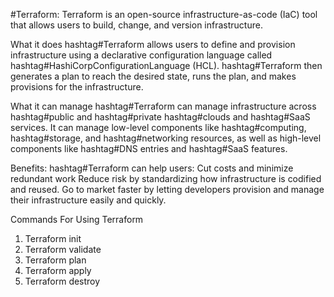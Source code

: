 #Terraform: Terraform is an open-source infrastructure-as-code (IaC) tool that allows users to build, change, and version infrastructure.

What it does
hashtag#Terraform allows users to define and provision infrastructure using a declarative configuration language called hashtag#HashiCorpConfigurationLanguage (HCL). hashtag#Terraform then generates a plan to reach the desired state, runs the plan, and makes provisions for the infrastructure. 

What it can manage
hashtag#Terraform can manage infrastructure across hashtag#public and hashtag#private hashtag#clouds and hashtag#SaaS services. It can manage low-level components like hashtag#computing, hashtag#storage, and hashtag#networking resources, as well as high-level components like hashtag#DNS entries and hashtag#SaaS features. 

Benefits:
hashtag#Terraform can help users: Cut costs and minimize redundant work Reduce risk by standardizing how infrastructure is codified and reused. Go to market faster by letting developers provision and manage their infrastructure easily and quickly.

Commands For Using Terraform
1. Terraform init
2. Terraform validate
3. Terraform plan
4. Terraform apply
5. Terraform destroy

